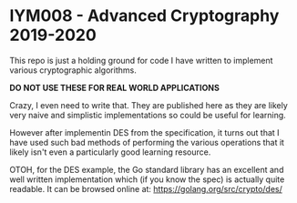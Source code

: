 # IYM008 - Advanced Cryptography 2019-2020

This repo is just a holding ground for code I have written to implement various
cryptographic algorithms.

**DO NOT USE THESE FOR REAL WORLD APPLICATIONS**

Crazy, I even need to write that. They are published here as they are likely very
naive and simplistic implementations so could be useful for learning.

However after implementin DES from the specification, it turns out that I have used
such bad methods of performing the various operations that it likely isn't even a
particularly good learning resource.

OTOH, for the DES example, the Go standard library has an excellent and well written
implementation which (if you know the spec) is actually quite readable.
It can be browsed online at: https://golang.org/src/crypto/des/
